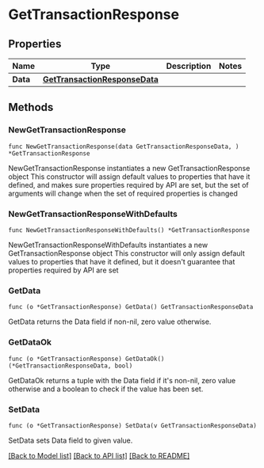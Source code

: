 # GetTransactionResponse

## Properties

Name | Type | Description | Notes
------------ | ------------- | ------------- | -------------
**Data** | [**GetTransactionResponseData**](GetTransactionResponseData.md) |  | 

## Methods

### NewGetTransactionResponse

`func NewGetTransactionResponse(data GetTransactionResponseData, ) *GetTransactionResponse`

NewGetTransactionResponse instantiates a new GetTransactionResponse object
This constructor will assign default values to properties that have it defined,
and makes sure properties required by API are set, but the set of arguments
will change when the set of required properties is changed

### NewGetTransactionResponseWithDefaults

`func NewGetTransactionResponseWithDefaults() *GetTransactionResponse`

NewGetTransactionResponseWithDefaults instantiates a new GetTransactionResponse object
This constructor will only assign default values to properties that have it defined,
but it doesn't guarantee that properties required by API are set

### GetData

`func (o *GetTransactionResponse) GetData() GetTransactionResponseData`

GetData returns the Data field if non-nil, zero value otherwise.

### GetDataOk

`func (o *GetTransactionResponse) GetDataOk() (*GetTransactionResponseData, bool)`

GetDataOk returns a tuple with the Data field if it's non-nil, zero value otherwise
and a boolean to check if the value has been set.

### SetData

`func (o *GetTransactionResponse) SetData(v GetTransactionResponseData)`

SetData sets Data field to given value.



[[Back to Model list]](../README.md#documentation-for-models) [[Back to API list]](../README.md#documentation-for-api-endpoints) [[Back to README]](../README.md)



